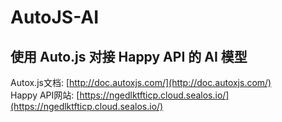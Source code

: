 # AutoJS-AI
## 使用 Auto.js 对接 Happy API 的 AI 模型


Autox.js文档: [http://doc.autoxjs.com/](http://doc.autoxjs.com/)
<br/>
Happy API网站: [https://ngedlktfticp.cloud.sealos.io/](https://ngedlktfticp.cloud.sealos.io/)

